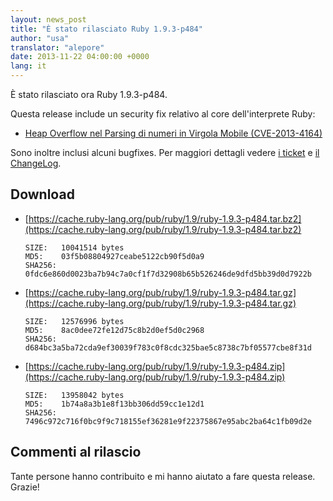 ```yaml
---
layout: news_post
title: "È stato rilasciato Ruby 1.9.3-p484"
author: "usa"
translator: "alepore"
date: 2013-11-22 04:00:00 +0000
lang: it
---
```


È stato rilasciato ora Ruby 1.9.3-p484.

Questa release include un security fix relativo al core dell'interprete Ruby:

 * [Heap Overflow nel Parsing di numeri in Virgola Mobile (CVE-2013-4164)](/it/news/2013/11/22/heap-overflow-in-floating-point-parsing-cve-2013-4164/)

Sono inoltre inclusi alcuni bugfixes.
Per maggiori dettagli vedere [i ticket](https://bugs.ruby-lang.org/projects/ruby-193/issues?set_filter=1&amp;status_id=5)
e [il ChangeLog](https://svn.ruby-lang.org/repos/ruby/tags/v1_9_3_484/ChangeLog).

## Download

* [https://cache.ruby-lang.org/pub/ruby/1.9/ruby-1.9.3-p484.tar.bz2](https://cache.ruby-lang.org/pub/ruby/1.9/ruby-1.9.3-p484.tar.bz2)

      SIZE:   10041514 bytes
      MD5:    03f5b08804927ceabe5122cb90f5d0a9
      SHA256: 0fdc6e860d0023ba7b94c7a0cf1f7d32908b65b526246de9dfd5bb39d0d7922b

* [https://cache.ruby-lang.org/pub/ruby/1.9/ruby-1.9.3-p484.tar.gz](https://cache.ruby-lang.org/pub/ruby/1.9/ruby-1.9.3-p484.tar.gz)

      SIZE:   12576996 bytes
      MD5:    8ac0dee72fe12d75c8b2d0ef5d0c2968
      SHA256: d684bc3a5ba72cda9ef30039f783c0f8cdc325bae5c8738c7bf05577cbe8f31d

* [https://cache.ruby-lang.org/pub/ruby/1.9/ruby-1.9.3-p484.zip](https://cache.ruby-lang.org/pub/ruby/1.9/ruby-1.9.3-p484.zip)

      SIZE:   13958042 bytes
      MD5:    1b74a8a3b1e8f13bb306dd59cc1e12d1
      SHA256: 7496c972c716f0bc9f9c718155ef36281e9f22375867e95abc2ba64c1fb09d2e

## Commenti al rilascio

Tante persone hanno contribuito e mi hanno aiutato a fare questa release.
Grazie!
